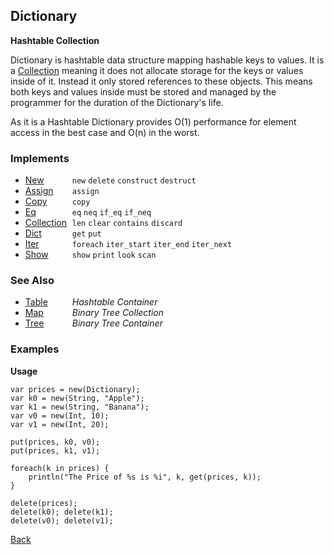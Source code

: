 Dictionary
----------
__Hashtable Collection__

Dictionary is hashtable data structure mapping hashable keys to values. It is a [Collection](/documentation/containers) meaning it does not allocate storage for the keys or values inside of it. Instead it only stored references to these objects. This means both keys and values inside must be stored and managed by the programmer for the duration of the Dictionary's life.

As it is a Hashtable Dictionary provides O(1) performance for element access in the best case and O(n) in the worst.



### Implements

* <span style="width:75px; float:left;">[New](new)</span> `new` `delete` `construct` `destruct`
* <span style="width:75px; float:left;">[Assign](assign)</span> `assign`
* <span style="width:75px; float:left;">[Copy](copy)</span> `copy`
* <span style="width:75px; float:left;">[Eq](eq)</span> `eq` `neq` `if_eq` `if_neq`
* <span style="width:75px; float:left;">[Collection](collection)</span> `len` `clear` `contains` `discard`
* <span style="width:75px; float:left;">[Dict](dict)</span> `get` `put`
* <span style="width:75px; float:left;">[Iter](iter)</span> `foreach` `iter_start` `iter_end` `iter_next`
* <span style="width:75px; float:left;">[Show](show)</span> `show` `print` `look` `scan`


### See Also

* <span style="width:75px; float:left;">[Table](table)</span> _Hashtable Container_
* <span style="width:75px; float:left;">[Map](map)</span> _Binary Tree Collection_
* <span style="width:75px; float:left;">[Tree](tree)</span> _Binary Tree Container_


### Examples

__Usage__
    
    var prices = new(Dictionary);
    var k0 = new(String, "Apple");
    var k1 = new(String, "Banana");
    var v0 = new(Int, 10);
    var v1 = new(Int, 20);
    
    put(prices, k0, v0);
    put(prices, k1, v1);
    
    foreach(k in prices) {
        println("The Price of %s is %i", k, get(prices, k));
    }
    
    delete(prices);
    delete(k0); delete(k1);
    delete(v0); delete(v1);

[Back](/documentation)
